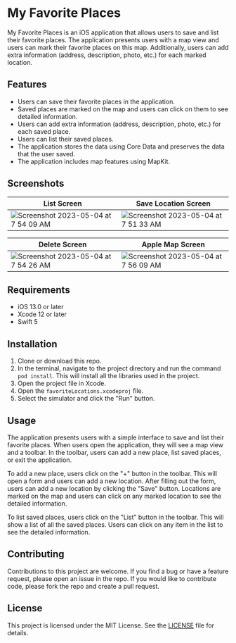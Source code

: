 # My Favorite Places

My Favorite Places is an iOS application that allows users to save and list their favorite places. The application presents users with a map view and users can mark their favorite places on this map. Additionally, users can add extra information (address, description, photo, etc.) for each marked location.

## Features

- Users can save their favorite places in the application.
- Saved places are marked on the map and users can click on them to see detailed information.
- Users can add extra information (address, description, photo, etc.) for each saved place.
- Users can list their saved places.
- The application stores the data using Core Data and preserves the data that the user saved.
- The application includes map features using MapKit.


## Screenshots
| List Screen | Save Location Screen |
| ------- | ------- |
|![Screenshot 2023-05-04 at 7 54 09 AM](https://user-images.githubusercontent.com/57291537/236115689-8eb57170-6887-4b65-be44-6dd7a1958bbc.png) |![Screenshot 2023-05-04 at 7 51 33 AM](https://user-images.githubusercontent.com/57291537/236115691-a830bdfb-b217-46c7-9681-e61c1c2b6efd.png) |

| Delete Screen | Apple Map Screen |
| ------- | ------- |
|![Screenshot 2023-05-04 at 7 54 26 AM](https://user-images.githubusercontent.com/57291537/236115693-1ef93a95-6e3a-4853-884f-84f694a2d6de.png) | ![Screenshot 2023-05-04 at 7 56 09 AM](https://user-images.githubusercontent.com/57291537/236115694-401b3b5e-d2bd-4cdf-8240-6f89bd1b15c0.png)|

## Requirements

- iOS 13.0 or later
- Xcode 12 or later
- Swift 5

## Installation

1. Clone or download this repo.
2. In the terminal, navigate to the project directory and run the command `pod install`. This will install all the libraries used in the project.
3. Open the project file in Xcode.
4. Open the `favoriteLocations.xcodeproj` file.
5. Select the simulator and click the "Run" button.

## Usage

The application presents users with a simple interface to save and list their favorite places. When users open the application, they will see a map view and a toolbar. In the toolbar, users can add a new place, list saved places, or exit the application.

To add a new place, users click on the "+" button in the toolbar. This will open a form and users can add a new location. After filling out the form, users can add a new location by clicking the "Save" button. Locations are marked on the map and users can click on any marked location to see the detailed information. 

To list saved places, users click on the "List" button in the toolbar. This will show a list of all the saved places. Users can click on any item in the list to see the detailed information.

## Contributing

Contributions to this project are welcome. If you find a bug or have a feature request, please open an issue in the repo. If you would like to contribute code, please fork the repo and create a pull request.

## License

This project is licensed under the MIT License. See the [LICENSE](LICENSE) file for details.
